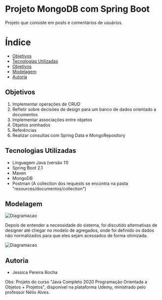 # Projeto MongoDB com Spring Boot

Projeto que consiste em posts e comentários de usuários.

# Índice

* [Objetivos](#objetivos)
* [Tecnologias Utilizadas](#tecnologias-utilizadas)
* [Objetivos](#objetivos)
* [Modelagem](#modelagem)
* [Autoria](#autoria)

## Objetivos

1. Implementar operações de CRUD
2. Refletir sobre decisões de design para um banco de dados orientado a documentos
3. Implementar associações entre objetos
4. Objetos aninhados
5. Referências
6. Realizar consultas com Spring Data e MongoRepository

## Tecnologias Utilizadas

* Linguagem Java (versão 11)
* Spring Boot 2.1
* Maven
* MongoDB
* Postman (A collection dos requests se encontra na pasta "resources/documentos/collection")

## Modelagem
![Diagramacao](https://github.com/JessiiPer/workshop-spring-boot-mongodb/blob/master/src/main/resources/documents/diagramacao.PNG)

Depois de entender a necessidade do sistema, foi discutido alternativas de designer até chegar no modelo de agregados, 
onde foi definido os dados não normalizados para que eles sejam acessados de forma otimizada.

![Diagramacao](https://github.com/JessiiPer/workshop-spring-boot-mongodb/blob/master/src/main/resources/documents/json.PNG)

## Autoria
* Jessica Pereira Rocha

Obs: Projeto do curso "Java Completo 2020 Programação Orientada a Objetos + Projetos", disponível na plataforma Udemy, ministrado pelo professor Nélio Alves.
